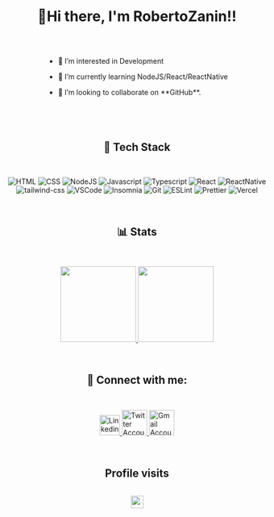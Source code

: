 <div style="display: flex; flex-direction: column; align-items: center;">
  <h1>
    👋</a>Hi there, I'm RobertoZanin!!
  </h1>

  <ul style="margin-top:30px">
    <li>
      <p>👀 I’m interested in Development</p>      
    </li>
    <li>
      <p>🌱 I’m currently learning NodeJS/React/ReactNative</p>
    </li>
    <li>
      <p>👯 I’m looking to collaborate on **GitHub**.</p>
    </li>
  </ul>

  <h2 style='margin-top: 60px'>💼 Tech Stack</h2>
  
  <div align='center' style="width: 600px; margin-top: 30px">
    <img src="https://img.shields.io/badge/HTML5-E34F26?style=for-the-badge&logo=html5&logoColor=white" alt="HTML" />
    <img src="https://img.shields.io/badge/-css3-1572B6?&style=for-the-badge&logo=css3&logoColor=white" alt="CSS">
    <img src="https://img.shields.io/badge/-nodejs-3c873a?&style=for-the-badge&logo=node.js&logoColor=black" alt="NodeJS">
    <img src="https://img.shields.io/badge/-javascript-F7DF1E?&style=for-the-badge&logo=javascript&logoColor=black" alt="Javascript">
    <img src="https://img.shields.io/badge/-typescript-3178c6?&style=for-the-badge&logo=typescript&logoColor=black" alt="Typescript">
    <img src="https://img.shields.io/badge/-ReactJS-grey?&style=for-the-badge&logo=react&logoColor=61DAFB" alt="React">
    <img src="https://img.shields.io/badge/-ReactNative-61DAFB?&style=for-the-badge&logo=react&logoColor=black" alt="ReactNative">
    <img src="https://img.shields.io/badge/Tailwind-38B2AC?style=for-the-badge&logo=tailwind-css&logoColor=white" alt="tailwind-css">
    <img src="https://img.shields.io/badge/-VSCode-007ACC?&style=for-the-badge&logo=visual-studio-code&logoColor=white" alt="VSCode">
    <img src="https://img.shields.io/badge/-Insomnia-5900d0?&style=for-the-badge&logo=insomnia&logoColor=white" alt="Insomnia">
    <img src="https://img.shields.io/badge/-Git-F05032?&style=for-the-badge&logo=git&logoColor=white" alt="Git">
    <img src="https://img.shields.io/badge/eslint-3A33D1?style=for-the-badge&logo=eslint&logoColor=white" alt="ESLint">
    <img src="https://img.shields.io/badge/prettier-1A2C34?style=for-the-badge&logo=prettier&logoColor=F7BA3E" alt="Prettier">
    <img src="https://img.shields.io/badge/Vercel-000000?style=for-the-badge&logo=vercel&logoColor=white" alt="Vercel">
  </div>
  
  <h2 style='margin-top: 60px'>📊 Stats</h2>
  
  <div style="margin-top:30px">
    <a href="https://github.com/raszanin" >
      <img height="150em" src="https://github-readme-stats.vercel.app/api/top-langs/?username=raszanin&layout=compact&langs_count=7&theme=dracula"/>
      <img height="150em" src="https://github-readme-stats.vercel.app/api?username=raszanin&show_icons=true&theme=dracula&include_all_comsits=true&count_private=false"/>
    </a>
  </div>

  <h2 style='margin-top: 60px'>💬 Connect with me:</h2>
    <div style='margin-top: 30px' >
      <a href="https://www.linkedin.com/in/raszanin/">
        <img src="https://cdn.worldvectorlogo.com/logos/linkedin-icon-2.svg" title="Linkedin" alt="Linkedin Account" width="40"/>
      </a>
      <a href="https://twitter.com/robertozanin">
        <img src="https://cdn.worldvectorlogo.com/logos/twitter-6.svg" title="Twitter" alt="Twitter Account" width="50"/>
      </a>
      <a href="mailto:raszanin@gmail.com">
        <img src="https://cdn.worldvectorlogo.com/logos/gmail-icon-2.svg" title="Gmail" alt="Gmail Account" width="50"/>
      </a>
    </div>

  <h2 style='margin-top: 60px'>Profile visits</h2>
  <p align="center"> 
     <img height="25px" alingn="center" src="https://profile-counter.glitch.me/raszanin/count.svg" />
  </p>
</div>

</div>

